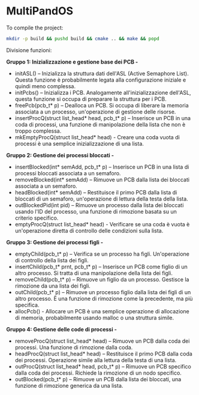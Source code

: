 # MultiPandOS

To compile the project:
```bash
mkdir -p build && pushd build && cmake .. && make && popd
```

Divisione funzioni:

**Gruppo 1: Inizializzazione e gestione base dei PCB -**
- initASL() – Inizializza la struttura dati dell'ASL (Active Semaphore List). Questa funzione è probabilmente legata alla configurazione iniziale e quindi meno complessa.
- initPcbs() – Inizializza i PCB. Analogamente all'inizializzazione dell'ASL, questa funzione si occupa di preparare la struttura per i PCB.
- freePcb(pcb_t* p) – Dealloca un PCB. Si occupa di liberare la memoria associata a un processo, un'operazione di gestione delle risorse.
- insertProcQ(struct list_head* head, pcb_t* p) – Inserisce un PCB in una coda di processi, una funzione di manipolazione della lista che non è troppo complessa.
- mkEmptyProcQ(struct list_head* head) - Creare una coda vuota di processi è una semplice inizializzazione di una lista.

**Gruppo 2: Gestione dei processi bloccati -**
- insertBlocked(int* semAdd, pcb_t* p) – Inserisce un PCB in una lista di processi bloccati associata a un semaforo.
- removeBlocked(int* semAdd) – Rimuove un PCB dalla lista dei bloccati associata a un semaforo.
- headBlocked(int* semAdd) – Restituisce il primo PCB dalla lista di bloccati di un semaforo, un'operazione di lettura della testa della lista.
- outBlockedPid(int pid) – Rimuove un processo dalla lista dei bloccati usando l'ID del processo, una funzione di rimozione basata su un criterio specifico.
- emptyProcQ(struct list_head* head) - Verificare se una coda è vuota è un'operazione diretta di controllo delle condizioni sulla lista.

**Gruppo 3: Gestione dei processi figli -**
- emptyChild(pcb_t* p) – Verifica se un processo ha figli. Un'operazione di controllo della lista dei figli.
- insertChild(pcb_t* prnt, pcb_t* p) – Inserisce un PCB come figlio di un altro processo. Si tratta di una manipolazione della lista dei figli.
- removeChild(pcb_t* p) – Rimuove un figlio da un processo. Gestisce la rimozione da una lista dei figli.
- outChild(pcb_t* p) – Rimuove un processo figlio dalla lista dei figli di un altro processo. È una funzione di rimozione come la precedente, ma più specifica.
- allocPcb() - Allocare un PCB è una semplice operazione di allocazione di memoria, probabilmente usando malloc o una struttura simile.

**Gruppo 4: Gestione delle code di processi -**
- removeProcQ(struct list_head* head) – Rimuove un PCB dalla coda dei processi. Una funzione di rimozione dalla coda.
- headProcQ(struct list_head* head) – Restituisce il primo PCB dalla coda dei processi. Operazione simile alla lettura della testa di una lista.
- outProcQ(struct list_head* head, pcb_t* p) – Rimuove un PCB specifico dalla coda dei processi. Richiede la rimozione di un nodo specifico.
- outBlocked(pcb_t* p) – Rimuove un PCB dalla lista dei bloccati, una funzione di rimozione generica da una lista.
